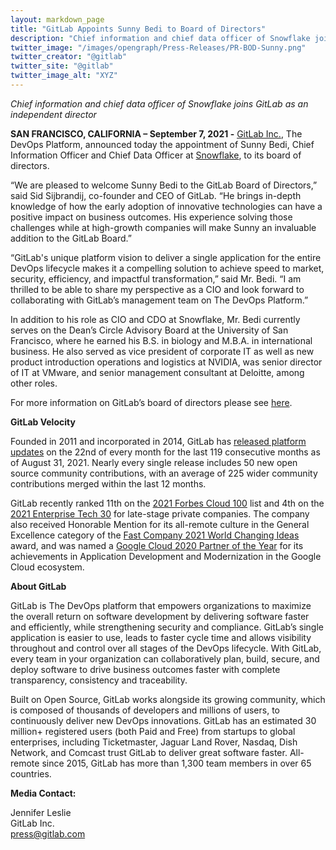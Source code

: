 ```yaml
---
layout: markdown_page
title: "GitLab Appoints Sunny Bedi to Board of Directors"
description: "Chief information and chief data officer of Snowflake joins GitLab as an independent director"
twitter_image: "/images/opengraph/Press-Releases/PR-BOD-Sunny.png"
twitter_creator: "@gitlab"
twitter_site: "@gitlab"
twitter_image_alt: "XYZ"
---
```


_Chief information and chief data officer of Snowflake joins GitLab as an independent director_

**SAN FRANCISCO, CALIFORNIA – September 7, 2021 -** [GitLab Inc.](https://about.gitlab.com/), The DevOps Platform, announced today the appointment of Sunny Bedi, Chief Information Officer and Chief Data Officer at [Snowflake](https://www.snowflake.com/), to its board of directors. 

“We are pleased to welcome Sunny Bedi to the GitLab Board of Directors,” said Sid Sijbrandij, co-founder and CEO of GitLab. “He brings in-depth knowledge of how the early adoption of innovative technologies can have a positive impact on business outcomes. His experience solving those challenges while at high-growth companies will make Sunny an invaluable addition to the GitLab Board.”

“GitLab's unique platform vision to deliver a single application for the entire DevOps lifecycle makes it a compelling solution to achieve speed to market, security, efficiency, and impactful transformation,” said Mr. Bedi. “I am thrilled to be able to share my perspective as a CIO and look forward to collaborating with GitLab’s management team on The DevOps Platform.”

In addition to his role as CIO and CDO at Snowflake, Mr. Bedi currently serves on the Dean’s Circle Advisory Board at the University of San Francisco, where he earned his B.S. in biology and M.B.A. in international business. He also served as vice president of corporate IT as well as new product introduction operations and logistics at NVIDIA, was senior director of IT at VMware, and senior management consultant at Deloitte, among other roles.

For more information on GitLab’s board of directors please see [here](https://about.gitlab.com/handbook/board-meetings/).

**GitLab Velocity**

Founded in 2011 and incorporated in 2014, GitLab has [released platform updates](https://about.gitlab.com/releases/) on the 22nd of every month for the last 119 consecutive months as of August 31, 2021. Nearly every single release includes 50 new open source community contributions, with an average of 225 wider community contributions merged within the last 12 months. 

GitLab recently ranked 11th on the [2021 Forbes Cloud 100](https://www.forbes.com/cloud100/#6d6489f45f94) list and 4th on the [2021 Enterprise Tech 30](https://www.enterprisetech30.com/#late-stage) for late-stage private companies. The company also received Honorable Mention for its all-remote culture in the General Excellence category of the [Fast Company 2021 World Changing Ideas](https://www.fastcompany.com/90624506/world-changing-ideas-awards-2021-general-excellence-finalists-and-honorable-mentions) award, and was named a [Google Cloud 2020 Partner of the Year](https://about.gitlab.com/press/releases/2021-07-20-gitlab-inc-wins-google-cloud-technology-partner-of-the-year-award-for-application-and-development.html) for its achievements in Application Development and Modernization in the Google Cloud ecosystem.

**About GitLab**

GitLab is The DevOps platform that empowers organizations to maximize the overall return on software development by delivering software faster and efficiently, while strengthening security and compliance. GitLab’s single application is easier to use, leads to faster cycle time and allows visibility throughout and control over all stages of the DevOps lifecycle. With GitLab, every team in your organization can collaboratively plan, build, secure, and deploy software to drive business outcomes faster with complete transparency, consistency and traceability.

Built on Open Source, GitLab works alongside its growing community, which is composed of thousands of developers and millions of users, to continuously deliver new DevOps innovations. GitLab has an estimated 30 million+ registered users (both Paid and Free) from startups to global enterprises, including Ticketmaster, Jaguar Land Rover, Nasdaq, Dish Network, and Comcast trust GitLab to deliver great software faster. All-remote since 2015, GitLab has more than 1,300 team members in over 65 countries.


**Media Contact:**

Jennifer Leslie
<br>
GitLab Inc.
<br>
[press@gitlab.com](mailto:press@gitlab.com) 

